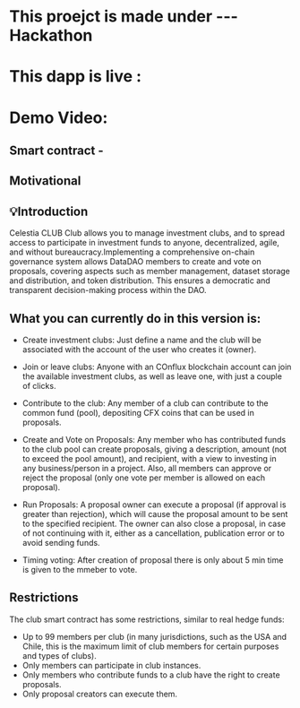 # This proejct is made under   --- Hackathon


# This dapp is live : 


# Demo Video: 



## Smart contract - 


##  Motivational 




## 💡Introduction

Celestia CLUB  Club allows you to manage investment clubs, and to spread access to participate in investment funds to anyone, decentralized, agile, and without bureaucracy.Implementing a comprehensive on-chain governance system allows DataDAO members to create and vote on proposals, covering aspects such as member management, dataset storage and distribution, and token distribution. This ensures a democratic and transparent decision-making process within the DAO.

## What you can currently do in this version is:

- Create investment clubs: Just define a name and the club will be associated with the account of the user who creates it (owner).




- Join or leave clubs: Anyone with an COnflux blockchain account can join the available investment clubs, as well as leave one, with just a couple of clicks.





- Contribute to the club: Any member of a club can contribute to the common fund (pool), depositing CFX coins that can be used in proposals.
 






- Create and Vote on Proposals: Any member who has contributed funds to the club pool can create proposals, giving a description, amount (not to exceed the pool amount), and recipient, with a view to investing in any business/person in a project. Also, all members can approve or reject the proposal (only one vote per member is allowed on each proposal).






- Run Proposals: A proposal owner can execute a proposal (if approval is greater than rejection), which will cause the proposal amount to be sent to the specified recipient. The owner can also close a proposal, in case of not continuing with it, either as a cancellation, publication error or to avoid sending funds.






  
- Timing voting:  After  creation of proposal there is only about 5 min time is given to the  mmeber to  vote.





## Restrictions
The club smart contract has some restrictions, similar to real hedge funds:

- Up to 99 members per club (in many jurisdictions, such as the USA and Chile, this is the maximum limit of club members for certain purposes and types of clubs).
- Only members can participate in club instances.
- Only members who contribute funds to a club have the right to create proposals.
- Only proposal creators can execute them.


